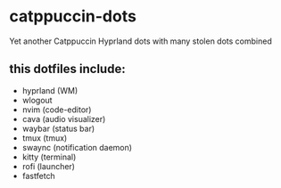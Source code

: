 # catppuccin-dots

Yet another Catppuccin Hyprland dots with many stolen dots combined

## this dotfiles include:

- hyprland (WM)
- wlogout
- nvim (code-editor)
- cava (audio visualizer)
- waybar (status bar)
- tmux (tmux)
- swaync (notification daemon)
- kitty (terminal)
- rofi (launcher)
- fastfetch
